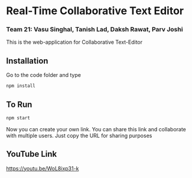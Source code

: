 # Real-Time Collaborative Text Editor


### Team 21: Vasu Singhal, Tanish Lad, Daksh Rawat, Parv Joshi


This is the web-application for Collaborative Text-Editor



## Installation

Go to the code folder and type

```bash
npm install
```

## To Run

```python
npm start
```
Now you can create your own link. You can share this link and collaborate with multiple users.
Just copy the URL for sharing purposes


## YouTube Link

https://youtu.be/WoL8ixp31-k
